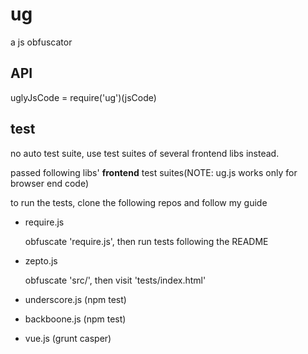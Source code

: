 # ug


a js obfuscator

## API

uglyJsCode = require('ug')(jsCode)

## test

no auto test suite, use test suites of several frontend libs instead.

passed following libs' __frontend__ test suites(NOTE: ug.js works only for browser end code)

to run the tests, clone the following repos and follow my guide

- require.js

    obfuscate 'require.js', then run tests following the README

- zepto.js

    obfuscate 'src/', then visit 'tests/index.html'

- underscore.js (npm test)
    
- backboone.js (npm test)

- vue.js (grunt casper)
